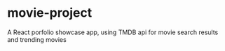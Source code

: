 # movie-project
A React porfolio showcase app, using TMDB api for movie search results and trending movies
